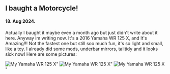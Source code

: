 ## I baught a Motorcycle!

#### 18. Aug 2024.

Actually I baught it maybe even a month ago but just didn't write about it here. Anyway im writing now. It's a 2016 Yamaha WR 125 X, and It's Amazing!!! Not the fastest one but still soo much fun, it's so light and small, like a toy. I already did some mods, underbar mirrors, tailtidy and it looks sick now! Here are some pictures:

![My Yamaha WR 125 X](https://cdn.domza.xyz/diary/wr-125-1.webp)"
![My Yamaha WR 125 X](https://cdn.domza.xyz/diary/wr-125-2.webp)"
![My Yamaha WR 125 X](https://cdn.domza.xyz/diary/wr-125-3.webp)"
